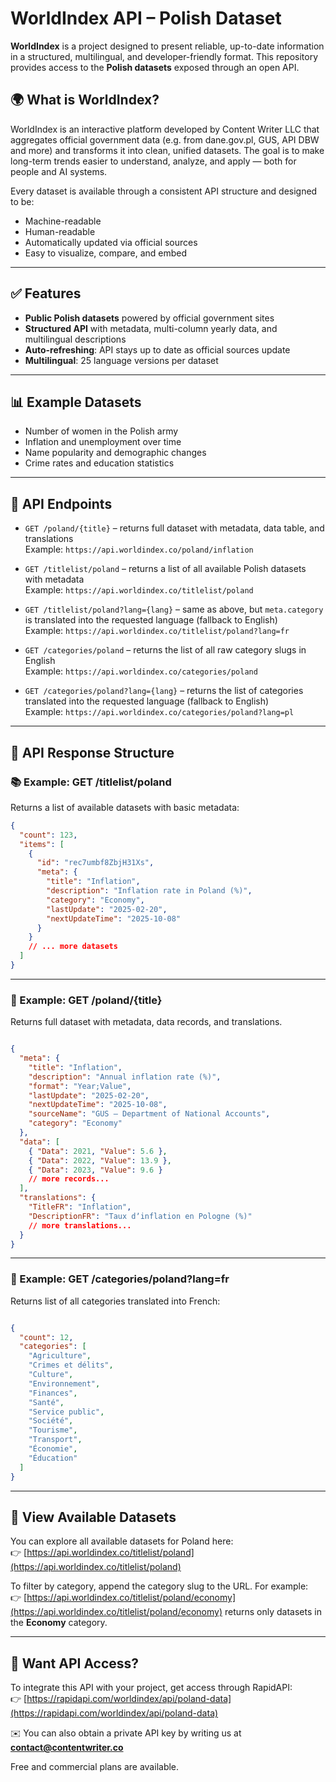 # WorldIndex API – Polish Dataset

**WorldIndex** is a project designed to present reliable, up-to-date information in a structured, multilingual, and developer-friendly format. This repository provides access to the **Polish datasets** exposed through an open API.

## 🌍 What is WorldIndex?

WorldIndex is an interactive platform developed by Content Writer LLC that aggregates official government data (e.g. from dane.gov.pl, GUS, API DBW and more) and transforms it into clean, unified datasets. The goal is to make long-term trends easier to understand, analyze, and apply — both for people and AI systems.

Every dataset is available through a consistent API structure and designed to be:
- Machine-readable  
- Human-readable  
- Automatically updated via official sources  
- Easy to visualize, compare, and embed  

---

## ✅ Features

- **Public Polish datasets** powered by official government sites  
- **Structured API** with metadata, multi-column yearly data, and multilingual descriptions  
- **Auto-refreshing**: API stays up to date as official sources update  
- **Multilingual**: 25 language versions per dataset  

---

## 📊 Example Datasets

- Number of women in the Polish army  
- Inflation and unemployment over time  
- Name popularity and demographic changes  
- Crime rates and education statistics  

---

## 📡 API Endpoints

- `GET /poland/{title}` – returns full dataset with metadata, data table, and translations  
  Example: `https://api.worldindex.co/poland/inflation`

- `GET /titlelist/poland` – returns a list of all available Polish datasets with metadata  
  Example: `https://api.worldindex.co/titlelist/poland`

- `GET /titlelist/poland?lang={lang}` – same as above, but `meta.category` is translated into the requested language (fallback to English)  
  Example: `https://api.worldindex.co/titlelist/poland?lang=fr`

- `GET /categories/poland` – returns the list of all raw category slugs in English  
  Example: `https://api.worldindex.co/categories/poland`

- `GET /categories/poland?lang={lang}` – returns the list of categories translated into the requested language (fallback to English)  
  Example: `https://api.worldindex.co/categories/poland?lang=pl`

---

## 🔧 API Response Structure

### 📚 Example: GET /titlelist/poland

Returns a list of available datasets with basic metadata:

```json
{
  "count": 123,
  "items": [
    {
      "id": "rec7umbf8ZbjH31Xs",
      "meta": {
        "title": "Inflation",
        "description": "Inflation rate in Poland (%)",
        "category": "Economy",
        "lastUpdate": "2025-02-20",
        "nextUpdateTime": "2025-10-08"
      }
    }
    // ... more datasets
  ]
}

```
---

### 📘 Example: GET /poland/{title}

Returns full dataset with metadata, data records, and translations.

```json

{
  "meta": {
    "title": "Inflation",
    "description": "Annual inflation rate (%)",
    "format": "Year;Value",
    "lastUpdate": "2025-02-20",
    "nextUpdateTime": "2025-10-08",
    "sourceName": "GUS – Department of National Accounts",
    "category": "Economy"
  },
  "data": [
    { "Data": 2021, "Value": 5.6 },
    { "Data": 2022, "Value": 13.9 },
    { "Data": 2023, "Value": 9.6 }
    // more records...
  ],
  "translations": {
    "TitleFR": "Inflation",
    "DescriptionFR": "Taux dʼinflation en Pologne (%)"
    // more translations...
  }
}

```
---
### 📘 Example: GET /categories/poland?lang=fr

Returns list of all categories translated into French:

```json

{
  "count": 12,
  "categories": [
    "Agriculture",
    "Crimes et délits",
    "Culture",
    "Environnement",
    "Finances",
    "Santé",
    "Service public",
    "Société",
    "Tourisme",
    "Transport",
    "Économie",
    "Éducation"
  ]
}

```
---

## 📄 View Available Datasets

You can explore all available datasets for Poland here:  
👉 [https://api.worldindex.co/titlelist/poland](https://api.worldindex.co/titlelist/poland)

To filter by category, append the category slug to the URL. For example:  
👉 [https://api.worldindex.co/titlelist/poland/economy](https://api.worldindex.co/titlelist/poland/economy)  returns only datasets in the **Economy** category.

---

## 📩 Want API Access?

To integrate this API with your project, get access through RapidAPI:  
👉 [https://rapidapi.com/worldindex/api/poland-data](https://rapidapi.com/worldindex/api/poland-data)

✉️ You can also obtain a private API key by writing us at **contact@contentwriter.co**

Free and commercial plans are available.

